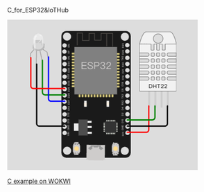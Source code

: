 C_for_ESP32&IoTHub

![ESP32 and DHT11 simulator](https://github.com/HaoHoo/ESP32-MicroPython-Azure/blob/main/assets/WX20221024-093937.png)

[C example on WOKWI](https://wokwi.com/projects/328083303748862548)
